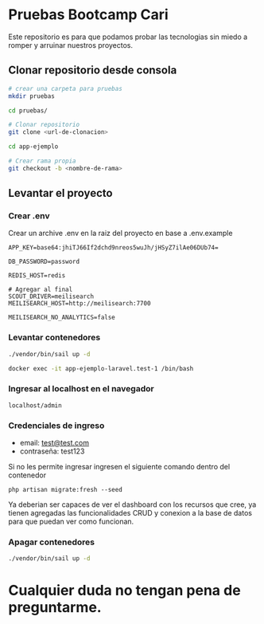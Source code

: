 # Pruebas Bootcamp Cari

Este repositorio es para que podamos probar las tecnologias sin miedo a romper y arruinar nuestros proyectos.

## Clonar repositorio desde consola

```bash
# crear una carpeta para pruebas
mkdir pruebas

cd pruebas/

# Clonar repositorio
git clone <url-de-clonacion>

cd app-ejemplo

# Crear rama propia
git checkout -b <nombre-de-rama>
```

## Levantar el proyecto
### Crear .env
Crear un archive .env en la raiz del proyecto en base a .env.example
```
APP_KEY=base64:jhiTJ66If2dchd9nreos5wuJh/jHSyZ7ilAe06DUb74=

DB_PASSWORD=password

REDIS_HOST=redis

# Agregar al final
SCOUT_DRIVER=meilisearch
MEILISEARCH_HOST=http://meilisearch:7700

MEILISEARCH_NO_ANALYTICS=false

```
### Levantar contenedores
```bash
./vendor/bin/sail up -d

docker exec -it app-ejemplo-laravel.test-1 /bin/bash
```

### Ingresar al localhost en el navegador
```
localhost/admin
```

### Credenciales de ingreso
- email: test@test.com
- contraseña: test123

Si no les permite ingresar ingresen el siguiente comando dentro del contenedor
```
php artisan migrate:fresh --seed
```

Ya deberian ser capaces de ver el dashboard con los recursos que cree, ya tienen agregadas las funcionalidades CRUD y conexion a la base de datos para que puedan ver como funcionan.


### Apagar contenedores
```bash
./vendor/bin/sail up -d
```

# Cualquier duda no tengan pena de preguntarme.
